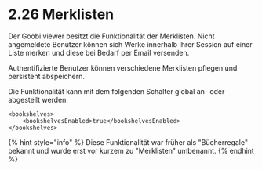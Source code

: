 # 2.26 Merklisten

Der Goobi viewer besitzt die Funktionalität der Merklisten. Nicht angemeldete Benutzer können sich Werke innerhalb Ihrer Session auf einer Liste merken und diese bei Bedarf per Email versenden.

Authentifizierte Benutzer können verschiedene Merklisten pflegen und persistent abspeichern.

Die Funktionalität kann mit dem folgenden Schalter global an- oder abgestellt werden:

```markup
<bookshelves>
    <bookshelvesEnabled>true</bookshelvesEnabled>
</bookshelves>
```

{% hint style="info" %}
Diese Funktionalität war früher als "Bücherregale" bekannt und wurde erst vor kurzem zu "Merklisten" umbenannt. 
{% endhint %}

